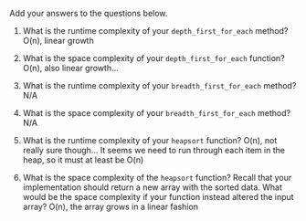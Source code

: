 Add your answers to the questions below.

1. What is the runtime complexity of your `depth_first_for_each` method?
    O(n), linear growth

2. What is the space complexity of your `depth_first_for_each` function?
    O(n), also linear growth...

3. What is the runtime complexity of your `breadth_first_for_each` method?
    N/A

4. What is the space complexity of your `breadth_first_for_each` method?
    N/A

5. What is the runtime complexity of your `heapsort` function?
    O(n), not really sure though... It seems we need to run through each item in the heap, so it must at least be O(n)

6. What is the space complexity of the `heapsort` function? Recall that your implementation should return a new array with the sorted data. What would be the space complexity if your function instead altered the input array?
    O(n), the array grows in a linear fashion